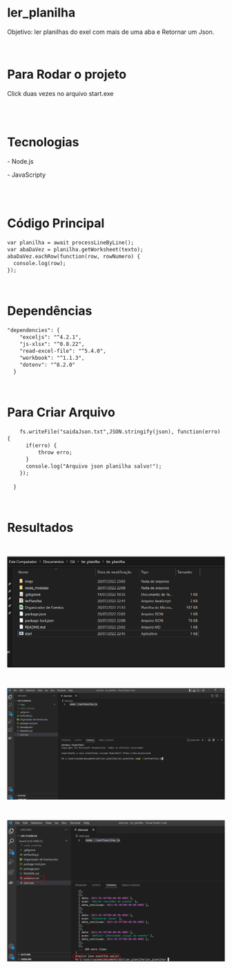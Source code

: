 
# ler_planilha
Objetivo: ler planilhas do exel com mais de uma aba e Retornar um Json.
</br></br></br>
<h1>Para Rodar o projeto</h1>
<p>Click duas vezes no arquivo start.exe</p>
</br></br>
<h1>Tecnologias</h1>
<p> - Node.js</p>
<p> - JavaScripty</p>
</br></br>
<h1>Código Principal</h1>

```
var planilha = await processLineByLine(); 
var abaDaVez = planilha.getWorksheet(texto);
abaDaVez.eachRow(function(row, rowNumero) {
  console.log(row);
});
```
</br>

<h1>Dependências</h1>

```
"dependencies": {
    "exceljs": "^4.2.1",
    "js-xlsx": "^0.8.22",
    "read-excel-file": "^5.4.0",
    "workbook": "^1.1.3",
    "dotenv": "^8.2.0"
  }
```
</br>
<h1>Para Criar Arquivo</h1>


```function criarArquivoJsonPlanilha(json){
    fs.writeFile("saidaJson.txt",JSON.stringify(json), function(erro) {
      if(erro) {
          throw erro;
      }
      console.log("Arquivo json planilha salvo!");
    }); 
    
  }
```

</br>

<h1>Resultados</h1>
</br>

![alt text](https://raw.githubusercontent.com/acebeR/ler_planilha/main/imgs/Passo%201.PNG)

</br>

![alt text](https://raw.githubusercontent.com/acebeR/ler_planilha/main/imgs/rodando.PNG)

</br>

![alt text](https://raw.githubusercontent.com/acebeR/ler_planilha/main/imgs/Passo%202.PNG)
